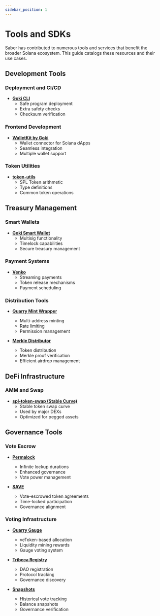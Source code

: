```yaml
---
sidebar_position: 1
---
```


# Tools and SDKs

Saber has contributed to numerous tools and services that benefit the broader Solana ecosystem. This guide catalogs these resources and their use cases.

## Development Tools

### Deployment and CI/CD
- **[Goki CLI](https://github.com/GokiProtocol/goki-cli)**
  - Safe program deployment
  - Extra safety checks
  - Checksum verification

### Frontend Development
- **[WalletKit by Goki](https://github.com/GokiProtocol/walletkit)**
  - Wallet connector for Solana dApps
  - Seamless integration
  - Multiple wallet support

### Token Utilities
- **[token-utils](https://www.npmjs.com/package/@saberhq/token-utils)**
  - SPL Token arithmetic
  - Type definitions
  - Common token operations


## Treasury Management

### Smart Wallets
- **[Goki Smart Wallet](https://github.com/GokiProtocol/goki)**
  - Multisig functionality
  - Timelock capabilities
  - Secure treasury management

### Payment Systems
- **[Venko](https://github.com/VenkoApp/venko)**
  - Streaming payments
  - Token release mechanisms
  - Payment scheduling

### Distribution Tools
- **[Quarry Mint Wrapper](https://github.com/QuarryProtocol/quarry/tree/master/programs/quarry-mint-wrapper)**
  - Multi-address minting
  - Rate limiting
  - Permission management

- **[Merkle Distributor](https://github.com/saber-hq/merkle-distributor)**
  - Token distribution
  - Merkle proof verification
  - Efficient airdrop management

## DeFi Infrastructure

### AMM and Swap
- **[spl-token-swap (Stable Curve)](https://github.com/solana-labs/solana-program-library/blob/master/token-swap/program/src/curve/stable.rs)**
  - Stable token swap curve
  - Used by major DEXs
  - Optimized for pegged assets

## Governance Tools

### Vote Escrow
- **[Permalock](https://github.com/TribecaHQ/permalock)**
  - Infinite lockup durations
  - Enhanced governance
  - Vote power management

- **[SAVE](https://github.com/TribecaHQ/save)**
  - Vote-escrowed token agreements
  - Time-locked participation
  - Governance alignment

### Voting Infrastructure
- **[Quarry Gauge](https://github.com/QuarryProtocol/gauge)**
  - veToken-based allocation
  - Liquidity mining rewards
  - Gauge voting system

- **[Tribeca Registry](https://github.com/TribecaHQ/tribeca-registry)**
  - DAO registration
  - Protocol tracking
  - Governance discovery

- **[Snapshots](https://github.com/saber-hq/snapshots)**
  - Historical vote tracking
  - Balance snapshots
  - Governance verification

